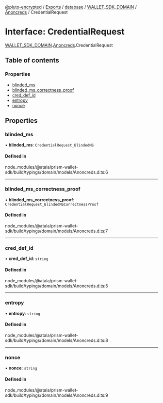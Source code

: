 [@pluto-encrypted](../README.md) / [Exports](../modules.md) / [database](../modules/database.md) / [WALLET\_SDK\_DOMAIN](../modules/database.WALLET_SDK_DOMAIN.md) / [Anoncreds](../modules/database.WALLET_SDK_DOMAIN.Anoncreds.md) / CredentialRequest

# Interface: CredentialRequest

[WALLET\_SDK\_DOMAIN](../modules/database.WALLET_SDK_DOMAIN.md).[Anoncreds](../modules/database.WALLET_SDK_DOMAIN.Anoncreds.md).CredentialRequest

## Table of contents

### Properties

- [blinded\_ms](database.WALLET_SDK_DOMAIN.Anoncreds.CredentialRequest.md#blinded_ms)
- [blinded\_ms\_correctness\_proof](database.WALLET_SDK_DOMAIN.Anoncreds.CredentialRequest.md#blinded_ms_correctness_proof)
- [cred\_def\_id](database.WALLET_SDK_DOMAIN.Anoncreds.CredentialRequest.md#cred_def_id)
- [entropy](database.WALLET_SDK_DOMAIN.Anoncreds.CredentialRequest.md#entropy)
- [nonce](database.WALLET_SDK_DOMAIN.Anoncreds.CredentialRequest.md#nonce)

## Properties

### blinded\_ms

• **blinded\_ms**: `CredentialRequest_BlindedMS`

#### Defined in

node_modules/@atala/prism-wallet-sdk/build/typings/domain/models/Anoncreds.d.ts:6

___

### blinded\_ms\_correctness\_proof

• **blinded\_ms\_correctness\_proof**: `CredentialRequest_BlindedMSCorrectnessProof`

#### Defined in

node_modules/@atala/prism-wallet-sdk/build/typings/domain/models/Anoncreds.d.ts:7

___

### cred\_def\_id

• **cred\_def\_id**: `string`

#### Defined in

node_modules/@atala/prism-wallet-sdk/build/typings/domain/models/Anoncreds.d.ts:5

___

### entropy

• **entropy**: `string`

#### Defined in

node_modules/@atala/prism-wallet-sdk/build/typings/domain/models/Anoncreds.d.ts:8

___

### nonce

• **nonce**: `string`

#### Defined in

node_modules/@atala/prism-wallet-sdk/build/typings/domain/models/Anoncreds.d.ts:9
